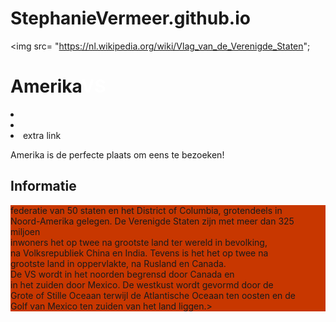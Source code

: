# StephanieVermeer.github.io

<!DOCTYPE html>
<html>
<head>
<title>Mijn Droomreis</title>
<style>
body{
{ font-family:cursive;}
#Amerika { font-family:Italic; }
#VS { background-color: rgb(200,55,0);}
#STAD { background-color: blue
.amerika { color: red }
.vs { color: white }
 .button {
  border-radius: 4px;
  background-color: #f4511e;
  border: none;
  color: #FFFFFF;
  text-align: center;
  font-size: 28px;
  padding: 20px;
  width: 200px;
  transition: all 0.5s;
  cursor: pointer;
  margin: 5px;
}

.button span {
  cursor: pointer;
  display: inline-block;
  position: relative;
  transition: 0.5s;
}

.button span:after {
  content: '\00bb';
  position: absolute;
  opacity: 0;
  top: 0;
  right: -20px;
  transition: 0.5s;
}

.button:extra span {
  padding-right: 25px;
}

.button:extra span:after {
  opacity: 1;
  right: 0;
}
</style>
</head>
<body>

<img src= "https://nl.wikipedia.org/wiki/Vlag_van_de_Verenigde_Staten";
<strong><h1 id="STAD"><span class= "amerika">Amerika</span><span class= "vs">VS</span></h1></strong>
<li><a href"Informatie"></a></li>
<li><a href="Bekende attracties"></a></li>
<li>extra link</li>

<p>Amerika is de perfecte plaats om eens te bezoeken!</p>
<strong><h2>Informatie</h2></strong>
<p id="VS"De Verenigde Staten, officieel de Verenigde Staten van Amerika, afgekort VS zijn een<br> federatie van 50 staten en het District of Columbia, grotendeels in<br>Noord-Amerika gelegen. De Verenigde Staten zijn met meer dan 325 miljoen<br> inwoners het op twee na grootste land ter wereld in bevolking,<br>na Volksrepubliek China en India. Tevens is het het op twee na<br> grootste land in oppervlakte, na Rusland en Canada.<br>
De VS wordt in het noorden begrensd door Canada en<br> in het zuiden door Mexico. De westkust wordt gevormd door de<br> Grote of Stille Oceaan terwijl de Atlantische Oceaan ten oosten en de<br> Golf van Mexico ten zuiden van het land liggen.></p>

</body>
</html>
